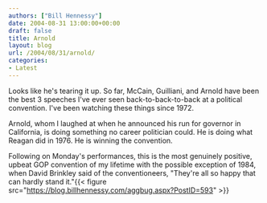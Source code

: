 ```yaml
---
authors: ["Bill Hennessy"]
date: 2004-08-31 13:00:00+00:00
draft: false
title: Arnold
layout: blog
url: /2004/08/31/arnold/
categories:
- Latest
---
```


Looks like he's tearing it up.  So far, McCain, Guilliani, and Arnold have been the best 3 speeches I've ever seen back-to-back-to-back at a political convention.  I've been watching these things since 1972.    
  
Arnold, whom I laughed at when he announced his run for governor in California, is doing something no career politician could.  He is doing what Reagan did in 1976.  He is winning the convention.    
  
Following on Monday's performances, this is the most genuinely positive, upbeat GOP convention of my lifetime with the possible exception of 1984, when David Brinkley said of the conventioneers, "They're all so happy that can hardly stand it."{{< figure src="https://blog.billhennessy.com/aggbug.aspx?PostID=593" >}}

